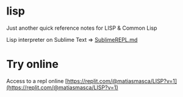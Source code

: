 # lisp
Just another quick reference notes for LISP &amp; Common Lisp

Lisp interpreter on Sublime Text => [SublimeREPL.md](SublimeREPL)

# Try online
Access to a repl online
[https://replit.com/@matiasmasca/LISP?v=1](https://replit.com/@matiasmasca/LISP?v=1)

